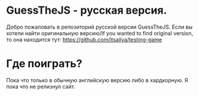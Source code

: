 # GuessTheJS - русская версия.
Добро пожаловать в репозиторий русской версии GuessTheJS.
Если вы хотели найти оригинальную версию/If you wanted to find original version, то она находится тут: https://github.com/itsailya/testing-game
# Где поиграть?
Пока что только в обычную английскую версию либо в хардкорную. Я пока что не релизнул сайт.
